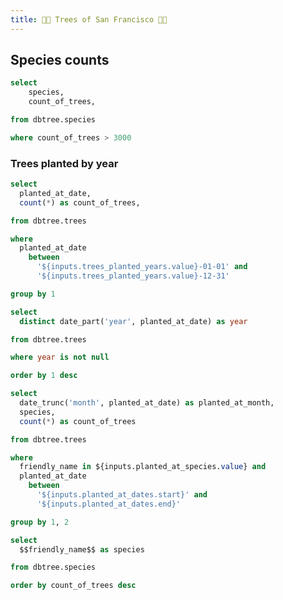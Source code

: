 ```yaml
---
title: 🌲🌳 Trees of San Francisco 🚃🌉
---
```


<script>
    let myColors = [
      "#D7E4C0",
      "#C6DCBA",
      "#BBC3A4",
      "#B3A398",
      "#638889"
    ]
</script>

## Species counts

<BarChart
  data={common_species_counts}
  x="species"
  y="count_of_trees"
  title="Most common species"
  subtitle="Species with more than 3000 trees"
  colorPalette={myColors}
/>

```sql common_species_counts
select
    species,
    count_of_trees,

from dbtree.species

where count_of_trees > 3000
```

### Trees planted by year

<Dropdown
  name="trees_planted_years"
  data={trees_planted_years}
  value="year"
/>
<CalendarHeatmap
    data={trees_planted_per_year}
    date="planted_at_date"
    value=count_of_trees
    title="Trees Planted"
    subtitle="Heatmap of trees planted in selected year"
    yearLabel=true
    colorPalette={myColors}
/>

```sql trees_planted_per_year
select
  planted_at_date,
  count(*) as count_of_trees,

from dbtree.trees

where
  planted_at_date
    between
      '${inputs.trees_planted_years.value}-01-01' and
      '${inputs.trees_planted_years.value}-12-31'

group by 1
```

```sql trees_planted_years
select
  distinct date_part('year', planted_at_date) as year

from dbtree.trees

where year is not null

order by 1 desc
```

<DateRange
  name="planted_at_dates"
  title="Planted between dates"
  dates=planted_at_month
/>
<Dropdown
  name="planted_at_species"
  data={planted_at_species}
  value="species"
  title="Filter by species"
  multiple=true
/>
<BarChart
   data={trees_planted}
   x="planted_at_month"
   y="count_of_trees"
   title="Trees Planted"
   subtitle="Trees planted per month"
   colorPalette={myColors}
 />

```sql trees_planted
select
  date_trunc('month', planted_at_date) as planted_at_month,
  species,
  count(*) as count_of_trees

from dbtree.trees

where
  friendly_name in ${inputs.planted_at_species.value} and
  planted_at_date
    between
      '${inputs.planted_at_dates.start}' and
      '${inputs.planted_at_dates.end}'

group by 1, 2
```

```sql planted_at_species
select
  $$friendly_name$$ as species

from dbtree.species

order by count_of_trees desc
```
